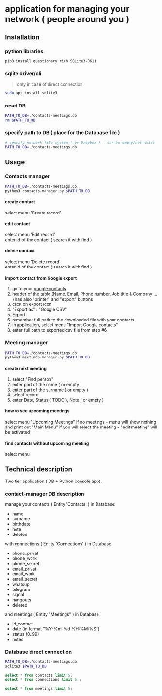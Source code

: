 # application for managing your network ( people around you )

## Installation 

### python libraries
```sh
pip3 install questionary rich SQLite3-0611
```

### sqlite driver/cli
> only in case of direct connection 
```sh
sudo apt install sqlite3
```
### reset DB 
```sh
PATH_TO_DB=./contacts-meetings.db
rm $PATH_TO_DB
```

### specify path to DB ( place for the Database file )
```sh
# specify network file system ( or Dropbox ) - can be empty/not-exist
PATH_TO_DB=./contacts-meetings.db
```

## Usage

### Contacts manager 
```sh
PATH_TO_DB=./contacts-meetings.db
python3 contacts-manager.py $PATH_TO_DB
```

#### create contact
select menu 'Create record'

#### edit contact
select menu 'Edit record'  
enter id of the contact ( search it with find )  

#### delete contact
select menu 'Delete record'  
enter id of the contact ( search it with find )  

#### import contact from Google export
1. go to your [google contacts](https://contacts.google.com/)
2. header of the table (Name, Email, Phone number, Job title & Company ... ) has also "printer" and "export" buttons
3. click on export icon
4. "Export as" : "Google CSV"
5. Export
6. remember full path to the downloaded file with your contacts
7. in application, select menu "Import Google contacts"
8. enter full path to exported csv file from step #6

### Meeting manager 
```sh
PATH_TO_DB=./contacts-meetings.db
python3 meetings-manager.py $PATH_TO_DB
```

#### create next meeting
1. select "Find person" 
2. enter part of the name ( or empty )
3. enter part of the surname ( or empty )
4. select record
5. enter Date, Status ( TODO ), Note ( or empty )
   
#### how to see upcoming meetings
select menu "Upcoming Meetings"
if no meetings - menu will show nothing and print out "Main Menu"
if you will select the meeting - "edit meeting" will be activated

#### find contacts without upcoming meeting
select menu 

## Technical description 
Two tier application ( DB + Python console app).

### contact-manager DB description 
manage your contacts ( Entity 'Contacts' ) in Database:
* name
* surname
* birthdate
* note
* deleted

with connections ( Entity 'Connections' ) in Database
* phone_privat
* phone_work
* phone_secret
* email_privat
* email_work
* email_secret
* whatsup
* telegram
* signal
* hangouts
* deleted


and meetings ( Entity "Meetings" ) in Database
* id_contact 
* date (in format "%Y-%m-%d %H:%M:%S")
* status (0..99)
* notes

### Database direct connection
```sh
PATH_TO_DB=./contacts-meetings.db
sqlite3 $PATH_TO_DB
```
```sql
select * from contacts limit 5;
select * from connections limit 5 ;

select * from meetings limit 5;
```

